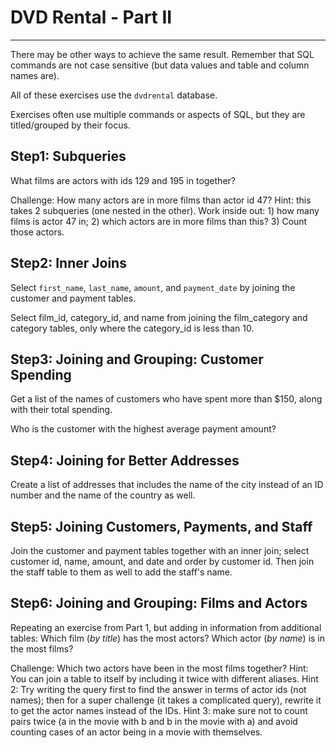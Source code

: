# DVD Rental - Part II
----

There may be other ways to achieve the same result.  Remember that SQL commands are not case sensitive (but data values and table and column names are).

All of these exercises use the `dvdrental` database.

Exercises often use multiple commands or aspects of SQL, but they are titled/grouped by their focus.

## Step1: Subqueries

What films are actors with ids 129 and 195 in together?

Challenge: How many actors are in more films than actor id 47?  Hint: this takes 2 subqueries (one nested in the other).  Work inside out: 1) how many films is actor 47 in; 2) which actors are in more films than this? 3) Count those actors.


## Step2: Inner Joins

Select `first_name`, `last_name`, `amount`, and `payment_date` by joining the customer and payment tables.

Select film\_id, category\_id, and name from joining the film\_category and category tables, only where the category\_id is less than 10.


## Step3: Joining and Grouping: Customer Spending

Get a list of the names of customers who have spent more than $150, along with their total spending.

Who is the customer with the highest average payment amount?


## Step4: Joining for Better Addresses

Create a list of addresses that includes the name of the city instead of an ID number and the name of the country as well.

## Step5: Joining Customers, Payments, and Staff

Join the customer and payment tables together with an inner join; select customer id, name, amount, and date and order by customer id.  Then join the staff table to them as well to add the staff's name.


## Step6: Joining and Grouping: Films and Actors

Repeating an exercise from Part 1, but adding in information from additional tables:  Which film (_by title_) has the most actors?  Which actor (_by name_) is in the most films?

Challenge: Which two actors have been in the most films together?  Hint: You can join a table to itself by including it twice with different aliases.  Hint 2: Try writing the query first to find the answer in terms of actor ids (not names); then for a super challenge (it takes a complicated query), rewrite it to get the actor names instead of the IDs.  Hint 3: make sure not to count pairs twice (a in the movie with b and b in the movie with a) and avoid counting cases of an actor being in a movie with themselves.






